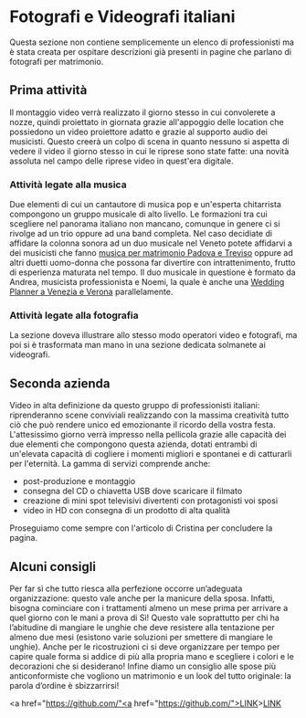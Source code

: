 # Fotografi e Videografi italiani
Questa sezione non contiene semplicemente un elenco di professionisti ma è stata creata per ospitare descrizioni già presenti in pagine che parlano di fotografi per matrimonio.
## Prima attività
Il montaggio video verrà realizzato il giorno stesso in cui convolerete a nozze, quindi proiettato in giornata grazie all'appoggio delle location che possiedono un video proiettore adatto e grazie al supporto audio dei musicisti. Questo creerà un colpo di scena in quanto nessuno si aspetta di vedere il video il giorno stesso in cui le riprese sono state fatte: una novità assoluta nel campo delle riprese video in quest'era digitale.
### Attività legate alla musica
Due elementi di cui un cantautore di musica pop e un'esperta chitarrista compongono un gruppo musicale di alto livello. Le formazioni tra cui scegliere nel panorama italiano non mancano, comunque in genere ci si rivolge ad un trio oppure ad una band completa. Nel caso decidiate di affidare la colonna sonora ad un duo musicale nel Veneto potete affidarvi a dei musicisti che fanno <A HREF=http://www.andreaenoemi.it/>musica per matrimonio Padova e Treviso</A> oppure ad altri duetti uomo-donna che possona far divertire con intrattenimento, frutto di esperienza maturata nel tempo. Il duo musicale in questione è formato da Andrea, musicista professionista e Noemi, la quale è anche una <A HREF=http://www.noemiwedding.com/it/>Wedding Planner a Venezia e Verona</A> parallelamente.
### Attività legate alla fotografia
La sezione doveva illustrare allo stesso modo operatori video e fotografi, ma poi si è trasformata man mano in una sezione dedicata solmanete ai videografi.
## Seconda azienda
Video in alta definizione da questo gruppo di professionisti italiani: riprenderanno scene conviviali realizzando con la massima creatività tutto ciò che può rendere unico ed emozionante il ricordo della vostra festa. L'attesissimo giorno verrà impresso nella pellicola grazie alle capacità dei due elementi che compongono questa azienda, dotati entrambi di un'elevata capacità di cogliere i momenti migliori e spontanei e di catturarli per l'eternità. La gamma di servizi comprende anche:
- post-produzione e montaggio
- consegna del CD o chiavetta USB dove scaricare il filmato
- creazione di mini spot televisivi divertenti con protagonisti voi sposi
- video in HD con consegna di un prodotto di alta qualità

Proseguiamo come sempre con l'articolo di Cristina per concludere la pagina.

## Alcuni consigli
Per far sì che tutto riesca alla perfezione occorre un’adeguata organizzazione: questo vale anche per la manicure della sposa. Infatti, bisogna cominciare con i trattamenti almeno un mese prima per arrivare a quel giorno con le mani a prova di Sì! Questo vale soprattutto per chi ha l’abitudine di mangiare le unghie che deve resistere alla tentazione per almeno due mesi (esistono varie soluzioni per smettere di mangiare le unghie). Anche per le ricostruzioni ci si deve organizzare per tempo per capire quale forma si addice di più alla propria mano e scegliere i colori e le decorazioni che si desiderano! Infine diamo un consiglio alle spose più anticonformiste che vogliono un matrimonio e un look del tutto originale: la parola d’ordine è sbizzarrirsi!

<a href="https://github.com/"<a href="https://github.com/"><a href="https://www.LINK.it">LINK</a>><a href="https://www.LINK.it">LINK</a>
